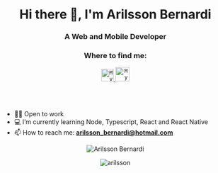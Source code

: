 <h1 align="center">Hi there 👋, I'm Arilsson Bernardi</h1>
<h3 align="center">A Web and Mobile Developer </h3>

<div align="center">

### Where to find me:

<a href="https://www.linkedin.com/in/arilsson-bernardi-682104133/">
  <code><img alt="My linkedin" width="28" src="https://www.flaticon.com/svg/static/icons/svg/1383/1383262.svg" /></code>
</a>

<a href="mailto:arilsson_bernardi@hotmail.com">
  <code><img alt="My e-mail" width="32" src="https://www.flaticon.com/svg/static/icons/svg/324/324123.svg" /></code>
</a>

<br/><br/>

</div>

- 👨‍💻 Open to work
- 💻 I’m currently learning Node, Typescript, React and React Native
- 📫 How to reach me: **arilsson_bernardi@hotmail.com**

<p align="center">
  <img src="https://github-readme-stats.vercel.app/api?username=arilsson&show_icons=true" alt="Arilsson Bernardi" />
</p>

<p align="center"> <img src="https://github-readme-stats.vercel.app/api/top-langs/?username=arilsson&show_icons=true" alt="arilsson"/> </p>
